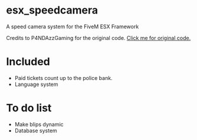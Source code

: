 # esx_speedcamera
A speed camera system for the FiveM ESX Framework


Credits to P4NDAzzGaming for the original code. <a href=https://github.com/P4NDAzzGaming/esx_speedcamera>Click me for original code.</a>


# Included
- Paid tickets count up to the police bank.
- Language system

# To do list
- Make blips dynamic
- Database system
